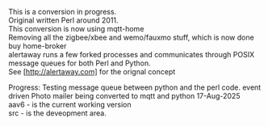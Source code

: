 This is a conversion in progress.    
Original written Perl around 2011.  
This conversion is now using mqtt-home   
Removing all the zigbee/xbee and wemo/fauxmo stuff, which is now done buy home-broker   
alertaway runs a few forked processes and communicates through POSIX message queues for both Perl and Python.     
See [http://alertaway.com] for the orignal concept

Progress:
Testing message queue between python and the perl code.
event driven Photo mailer being converted to mqtt and python
17-Aug-2025   
aav6 - is the current working version     
src - is the deveopment area.



